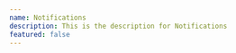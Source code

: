```yaml
---
name: Notifications
description: This is the description for Notifications
featured: false
---
```

